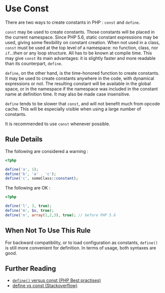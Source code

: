 <!-- Good Practices -->
# Use Const

There are two ways to create constants in PHP : `const` and `define`. 

`const` may be used to create constants. Those constants will be placed in the current namespace. Since PHP 5.6, static constant expressions may be used, giving some flexibility on constant creation. When not used in a class, `const` must be used at the top level of a namespace: no function, class, nor _`if`...then_ or any loop structure. All has to be known at compile time. This may give `const` its main advantages: it is slightly faster and more readable than its counterpart, `define`. 

`define`, on the other hand, is the time-honored function to create constants. It may be used to create constants anywhere in the code, with dynamical expressions or not. The resulting constant will be available in the global space, or in the namespace if the namespace was included in the constant name at definition time. It may also be made case insensitive. 

`define` tends to be slower that `const`, and will not benefit much from opcode cache. This will be especially visible when using a large number of constants. 

It is recommended to use `const` whenever possible. 


## Rule Details

The following are considered a warning : 

```php
<?php

define('a', 1);
define('b', 'a' . 'c');
define('c', someClass::constant);

```


The following are OK : 

```php
<?php

define('l', 3, true);
define('m', $x, true);
define('n', array(1,2,3), true); // before PHP 5.6

```


## When Not To Use This Rule

For backward compatibility, or to load configuration as constants, `define()` is still more convenient for definition. In terms of usage, both syntaxes are good.


## Further Reading

* [`define()` versus const (PHP Best practises)](https://phpbestpractices.org/#constants)
* [define vs const (Stackoverflow)](http://stackoverflow.com/questions/2447791/define-vs-const)

